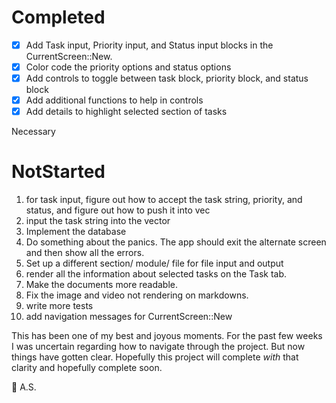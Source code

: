 # Completed
- [x] Add Task input, Priority input, and Status input blocks in the CurrentScreen::New.
- [x] Color code the priority options and status options
- [x] Add controls to toggle between task block, priority block, and status block
- [x] Add additional functions to help in controls
- [x] Add details to highlight selected section of tasks

 Necessary
# NotStarted
1. for task input, figure out how to accept the task string, priority, and status, and figure out how to push it into vec
2. input the task string into the vector
3. Implement the database
4. Do something about the panics. The app should exit the alternate screen and then show all the errors.
5. Set up a different section/ module/ file for file input and output
6. render all the information about selected tasks on the Task tab.
7. Make the documents more readable.
8. Fix the image and video not rendering on markdowns.
9. write more tests
10. add navigation messages for CurrentScreen::New


This has been one of my best and joyous moments. For the past few weeks I was uncertain regarding how to navigate through the project. But now things have gotten clear. Hopefully this project will complete *with* that clarity and hopefully complete soon.

💖 A.S.